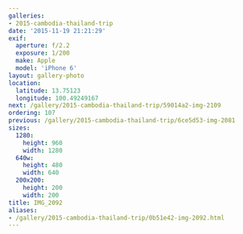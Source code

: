 ```yaml
---
galleries:
- 2015-cambodia-thailand-trip
date: '2015-11-19 21:21:29'
exif:
  aperture: f/2.2
  exposure: 1/200
  make: Apple
  model: 'iPhone 6'
layout: gallery-photo
location:
  latitude: 13.75123
  longitude: 100.49249167
next: /gallery/2015-cambodia-thailand-trip/59014a2-img-2109
ordering: 107
previous: /gallery/2015-cambodia-thailand-trip/6ce5d53-img-2081
sizes:
  1280:
    height: 960
    width: 1280
  640w:
    height: 480
    width: 640
  200x200:
    height: 200
    width: 200
title: IMG_2092
aliases:
- /gallery/2015-cambodia-thailand-trip/0b51e42-img-2092.html
---
```

